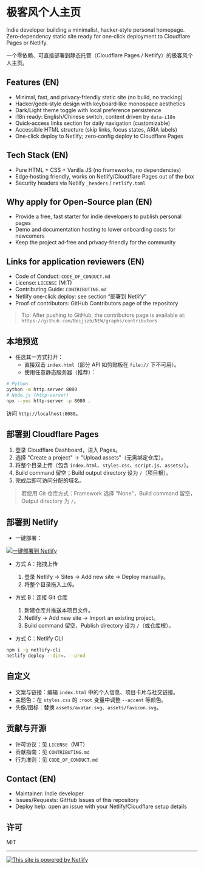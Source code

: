 # 极客风个人主页

Indie developer building a minimalist, hacker‑style personal homepage. Zero‑dependency static site ready for one‑click deployment to Cloudflare Pages or Netlify.

一个零依赖、可直接部署到静态托管（Cloudflare Pages / Netlify）的极客风个人主页。

## Features (EN)

- Minimal, fast, and privacy‑friendly static site (no build, no tracking)
- Hacker/geek‑style design with keyboard‑like monospace aesthetics
- Dark/Light theme toggle with local preference persistence
- i18n ready: English/Chinese switch, content driven by `data-i18n`
- Quick‑access links section for daily navigation (customizable)
- Accessible HTML structure (skip links, focus states, ARIA labels)
- One‑click deploy to Netlify; zero‑config deploy to Cloudflare Pages

## Tech Stack (EN)

- Pure HTML + CSS + Vanilla JS (no frameworks, no dependencies)
- Edge‑hosting friendly, works on Netlify/Cloudflare Pages out of the box
- Security headers via Netlify `_headers` / `netlify.toml`

## Why apply for Open‑Source plan (EN)

- Provide a free, fast starter for indie developers to publish personal pages
- Demo and documentation hosting to lower onboarding costs for newcomers
- Keep the project ad‑free and privacy‑friendly for the community

## Links for application reviewers (EN)

- Code of Conduct: `CODE_OF_CONDUCT.md`
- License: `LICENSE` (MIT)
- Contributing Guide: `CONTRIBUTING.md`
- Netlify one‑click deploy: see section “部署到 Netlify”
- Proof of contributors: GitHub Contributors page of the repository

> Tip: After pushing to GitHub, the contributors page is available at: `https://github.com/Beijizb/NEW/graphs/contributors`

## 本地预览

- 任选其一方式打开：
  - 直接双击 `index.html`（部分 API 如剪贴板在 `file://` 下不可用）。
  - 使用任意静态服务器（推荐）：

```bash
# Python
python -m http.server 8080
# Node.js (http-server)
npx --yes http-server -p 8080 .
```

访问 `http://localhost:8080`。

## 部署到 Cloudflare Pages

1. 登录 Cloudflare Dashboard，进入 Pages。
2. 选择 "Create a project" → "Upload assets"（无需绑定仓库）。
3. 将整个目录上传（包含 `index.html`、`styles.css`、`script.js`、`assets/`）。
4. Build command 留空；Build output directory 设为 `/`（项目根）。
5. 完成后即可访问分配的域名。

> 若使用 Git 仓库方式：Framework 选择 "None"，Build command 留空，Output directory 为 `/`。

## 部署到 Netlify

- 一键部署：

[![一键部署到 Netlify](https://www.netlify.com/img/deploy/button.svg)](https://app.netlify.com/start/deploy?repository=https://github.com/Beijizb/NEW)

- 方式 A：拖拽上传
  1. 登录 Netlify → Sites → Add new site → Deploy manually。
  2. 将整个目录拖入上传。

- 方式 B：连接 Git 仓库
  1. 新建仓库并推送本项目文件。
  2. Netlify → Add new site → Import an existing project。
  3. Build command 留空，Publish directory 设为 `/`（或仓库根）。

- 方式 C：Netlify CLI

```bash
npm i -g netlify-cli
netlify deploy --dir=. --prod
```

## 自定义

- 文案与链接：编辑 `index.html` 中的个人信息、项目卡片与社交链接。
- 主题色：在 `styles.css` 的 `:root` 变量中调整 `--accent` 等颜色。
- 头像/图标：替换 `assets/avatar.svg`、`assets/favicon.svg`。

## 贡献与开源

- 许可协议：见 `LICENSE`（MIT）
- 贡献指南：见 `CONTRIBUTING.md`
- 行为准则：见 `CODE_OF_CONDUCT.md`

## Contact (EN)

- Maintainer: Indie developer
- Issues/Requests: GitHub Issues of this repository
- Deploy help: open an issue with your Netlify/Cloudflare setup details

## 许可

MIT

---

[![This site is powered by Netlify](https://www.netlify.com/img/global/badges/netlify-color-accent.svg)](https://www.netlify.com)

